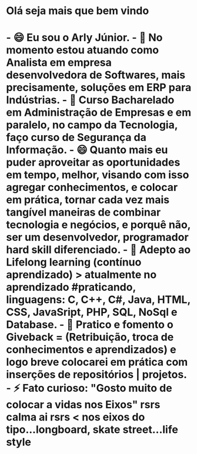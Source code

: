    <h1>    Olá seja mais que bem vindo </h1>
   <h1> - 😄  Eu sou o Arly Júnior.
   - 🔭 No momento estou atuando como Analista em empresa desenvolvedora de Softwares, mais precisamente, soluções em ERP para Indústrias.
   - 💬 Curso Bacharelado em Administração de Empresas e em paralelo, no campo da Tecnologia, faço curso de Segurança da Informação. 
   - 😄 Quanto mais eu puder aproveitar as oportunidades em tempo, melhor, visando com isso agregar conhecimentos, e colocar em prática, tornar cada vez mais tangível maneiras de combinar tecnologia e negócios, e porquê não, ser um desenvolvedor, programador hard skill diferenciado.
   - 🌱 Adepto ao Lifelong learning (contínuo aprendizado) > atualmente no aprendizado #praticando, linguagens: C, C++, C#, Java, HTML, CSS, JavaSript, PHP, SQL, NoSql e Database.
   - 💬 Pratico e fomento o Giveback = (Retribuição, troca de conhecimentos e aprendizados) e logo breve colocarei em prática com inserções de repositórios | projetos.
   - ⚡ Fato curioso: "Gosto muito de colocar a vidas nos Eixos" rsrs calma ai rsrs < nos eixos do tipo...longboard, skate street...life style </h1>
